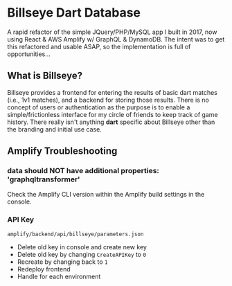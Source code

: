 # Billseye Dart Database

A rapid refactor of the simple JQuery/PHP/MySQL app I built in 2017, now using React & AWS Amplify w/ GraphQL & DynamoDB. The intent was to get this refactored and usable ASAP, so the implementation is full of opportunities...

## What is Billseye?

Billseye provides a frontend for entering the results of basic dart matches (i.e., 1v1 matches), and a backend for storing those results. There is no concept of users or authentication as the purpose is to enable a simple/frictionless interface for my circle of friends to keep track of game history. There really isn't anything **dart** specific about Billseye other than the branding and initial use case.

## Amplify Troubleshooting

### data should NOT have additional properties: 'graphqltransformer'

Check the Amplify CLI version within the Amplify build settings in the console.

### API Key

`amplify/backend/api/billseye/parameters.json`

- Delete old key in console and create new key
- Delete old key by changing `CreateAPIKey` to `0`
- Recreate by changing back to `1`
- Redeploy frontend
- Handle for each environment

